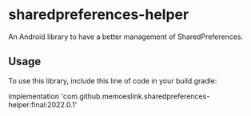 # sharedpreferences-helper

An Android library to have a better management of SharedPreferences.

## Usage

To use this library, include this line of code in your build.gradle:

implementation 'com.github.memoeslink.sharedpreferences-helper:final:2022.0.1'
